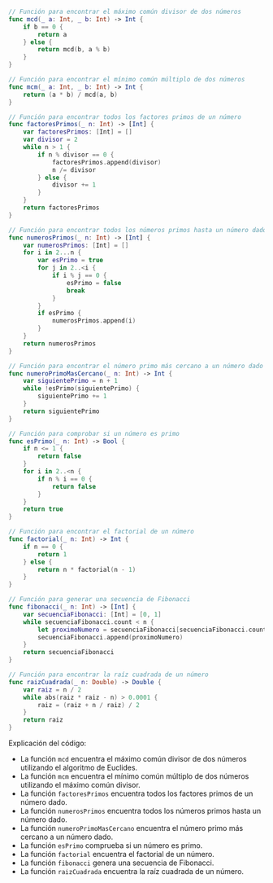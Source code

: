 ```swift
// Función para encontrar el máximo común divisor de dos números
func mcd(_ a: Int, _ b: Int) -> Int {
    if b == 0 {
        return a
    } else {
        return mcd(b, a % b)
    }
}

// Función para encontrar el mínimo común múltiplo de dos números
func mcm(_ a: Int, _ b: Int) -> Int {
    return (a * b) / mcd(a, b)
}

// Función para encontrar todos los factores primos de un número
func factoresPrimos(_ n: Int) -> [Int] {
    var factoresPrimos: [Int] = []
    var divisor = 2
    while n > 1 {
        if n % divisor == 0 {
            factoresPrimos.append(divisor)
            n /= divisor
        } else {
            divisor += 1
        }
    }
    return factoresPrimos
}

// Función para encontrar todos los números primos hasta un número dado
func numerosPrimos(_ n: Int) -> [Int] {
    var numerosPrimos: [Int] = []
    for i in 2...n {
        var esPrimo = true
        for j in 2..<i {
            if i % j == 0 {
                esPrimo = false
                break
            }
        }
        if esPrimo {
            numerosPrimos.append(i)
        }
    }
    return numerosPrimos
}

// Función para encontrar el número primo más cercano a un número dado
func numeroPrimoMasCercano(_ n: Int) -> Int {
    var siguientePrimo = n + 1
    while !esPrimo(siguientePrimo) {
        siguientePrimo += 1
    }
    return siguientePrimo
}

// Función para comprobar si un número es primo
func esPrimo(_ n: Int) -> Bool {
    if n <= 1 {
        return false
    }
    for i in 2..<n {
        if n % i == 0 {
            return false
        }
    }
    return true
}

// Función para encontrar el factorial de un número
func factorial(_ n: Int) -> Int {
    if n == 0 {
        return 1
    } else {
        return n * factorial(n - 1)
    }
}

// Función para generar una secuencia de Fibonacci
func fibonacci(_ n: Int) -> [Int] {
    var secuenciaFibonacci: [Int] = [0, 1]
    while secuenciaFibonacci.count < n {
        let proximoNumero = secuenciaFibonacci[secuenciaFibonacci.count - 1] + secuenciaFibonacci[secuenciaFibonacci.count - 2]
        secuenciaFibonacci.append(proximoNumero)
    }
    return secuenciaFibonacci
}

// Función para encontrar la raíz cuadrada de un número
func raizCuadrada(_ n: Double) -> Double {
    var raiz = n / 2
    while abs(raiz * raiz - n) > 0.0001 {
        raiz = (raiz + n / raiz) / 2
    }
    return raiz
}

```

Explicación del código:

* La función `mcd` encuentra el máximo común divisor de dos números utilizando el algoritmo de Euclides.
* La función `mcm` encuentra el mínimo común múltiplo de dos números utilizando el máximo común divisor.
* La función `factoresPrimos` encuentra todos los factores primos de un número dado.
* La función `numerosPrimos` encuentra todos los números primos hasta un número dado.
* La función `numeroPrimoMasCercano` encuentra el número primo más cercano a un número dado.
* La función `esPrimo` comprueba si un número es primo.
* La función `factorial` encuentra el factorial de un número.
* La función `fibonacci` genera una secuencia de Fibonacci.
* La función `raizCuadrada` encuentra la raíz cuadrada de un número.